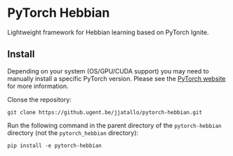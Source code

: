 # PyTorch Hebbian
Lightweight framework for Hebbian learning based on PyTorch Ignite.

## Install
Depending on your system (OS/GPU/CUDA support) you may need to manually install a specific PyTorch version.
Please see the [PyTorch website](https://pytorch.org/get-started/locally/) for more information.

Clonse the repository:
```shell script
git clone https://github.ugent.be/jjatallo/pytorch-hebbian.git
```

Run the following command in the parent directory of the `pytorch-hebbian` directory 
(not the `pytorch_hebbian` directory):
```shell script
pip install -e pytorch-hebbian
```
